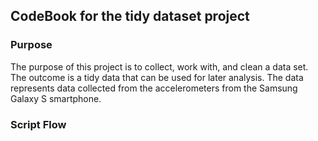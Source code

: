 <h2>CodeBook for the tidy dataset project</h2>
<h3>Purpose</h3>
<p>
The purpose of this project is to collect, work with, and clean a data set. The outcome is a tidy data that can be used for later analysis. The data represents data collected from the accelerometers from the Samsung Galaxy S smartphone.
</p>
<h3>Script Flow</h3>
<p>

</p>
